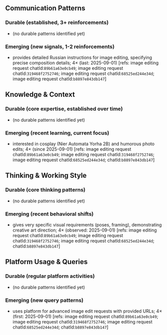 ## Communication Patterns
### Durable (established, 3+ reinforcements)
- (no durable patterns identified yet)

### Emerging (new signals, 1-2 reinforcements)
- provides detailed Russian instructions for image editing, specifying precise composition details; 4× (last: 2025-09-01) [refs: image editing request chatId:`89b61a63e0cb49`; image editing request chatId:`319468f2752746`; image editing request chatId:`68525ed244e34d`; image editing request chatId:`b8897e843db147`]

## Knowledge & Context
### Durable (core expertise, established over time)
- (no durable patterns identified yet)

### Emerging (recent learning, current focus)
- interested in cosplay (Nier Automata Yorha 2B) and humorous photo edits; 4× (since 2025-09-01) [refs: image editing request chatId:`89b61a63e0cb49`; image editing request chatId:`319468f2752746`; image editing request chatId:`68525ed244e34d`; chatId:`b8897e843db147`]

## Thinking & Working Style
### Durable (core thinking patterns)
- (no durable patterns identified yet)

### Emerging (recent behavioral shifts)
- gives very specific visual requirements (poses, framing), demonstrating creative art direction; 4× (observed: 2025-09-01) [refs: image editing request chatId:`89b61a63e0cb49`; image editing request chatId:`319468f2752746`; image editing request chatId:`68525ed244e34d`; chatId:`b8897e843db147`]

## Platform Usage & Queries
### Durable (regular platform activities)
- (no durable patterns identified yet)

### Emerging (new query patterns)
- uses platform for advanced image edit requests with provided URLs; 4× (first: 2025-09-01) [refs: image editing request chatId:`89b61a63e0cb49`; image editing request chatId:`319468f2752746`; image editing request chatId:`68525ed244e34d`; chatId:`b8897e843db147`]